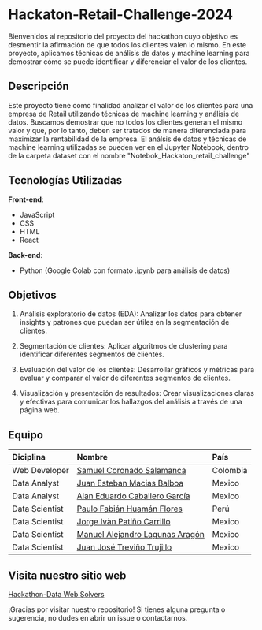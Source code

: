 # Hackaton-Retail-Challenge-2024

Bienvenidos al repositorio del proyecto del hackathon cuyo objetivo es desmentir la afirmación de que todos los clientes valen lo mismo. En este proyecto, aplicamos técnicas de análisis de datos y machine learning para demostrar cómo se puede identificar y diferenciar el valor de los clientes.

## Descripción

Este proyecto tiene como finalidad analizar el valor de los clientes para una empresa de Retail utilizando técnicas de machine learning y análisis de datos. Buscamos demostrar que no todos los clientes generan el mismo valor y que, por lo tanto, deben ser tratados de manera diferenciada para maximizar la rentabilidad de la empresa. El análsis de datos y técnicas de machine learning utilizadas se pueden ver en el Jupyter Notebook, dentro de la carpeta dataset con el nombre "Notebok_Hackaton_retail_challenge"

## Tecnologías Utilizadas

**Front-end**:

- JavaScript
- CSS
- HTML
- React

**Back-end**:

- Python (Google Colab con formato .ipynb para análisis de datos)

## Objetivos

1. Análisis exploratorio de datos (EDA): Analizar los datos para obtener insights y patrones que puedan ser útiles en la segmentación de clientes.

2. Segmentación de clientes: Aplicar algoritmos de clustering para identificar diferentes segmentos de clientes.

3. Evaluación del valor de los clientes: Desarrollar gráficos y métricas para evaluar y comparar el valor de diferentes segmentos de clientes.

4. Visualización y presentación de resultados: Crear visualizaciones claras y efectivas para comunicar los hallazgos del análisis a través de una página web.

## Equipo

| Diciplina      | Nombre                                                               | País      |
| :------------- | :------------------------------------------------------------------- | :-------- |
| Web Developer  | [Samuel Coronado Salamanca](https://github.com/dokkodoo5)            | Colombia  |
| Data Analyst   | [Juan Esteban Macias Balboa](https://github.com/JuanEMacias)         | Mexico    |
| Data Analyst   | [Alan Eduardo Caballero García](https://github.com/alan-caballero-g) | Mexico    |
| Data Scientist | [Paulo Fabián Huamán Flores](https://github.com/pfhuamanflores)      | Perú      |
| Data Scientist | [Jorge Ivàn Patiño Carrillo](https://github.com/JorgeIvan88)         | Mexico    |
| Data Scientist | [Manuel Alejandro Lagunas Aragón](https://github.com/ManuelLagunas)  | Mexico    |
| Data Scientist | [Juan José Treviño Trujillo](https://github.com/IamAirmanPhoenix)    | Mexico    |


## Visita nuestro sitio web
[Hackathon-Data Web Solvers](https://adfadfsdgsgfsdfgsdfgser64464646/)

¡Gracias por visitar nuestro repositorio! Si tienes alguna pregunta o sugerencia, no dudes en abrir un issue o contactarnos.
